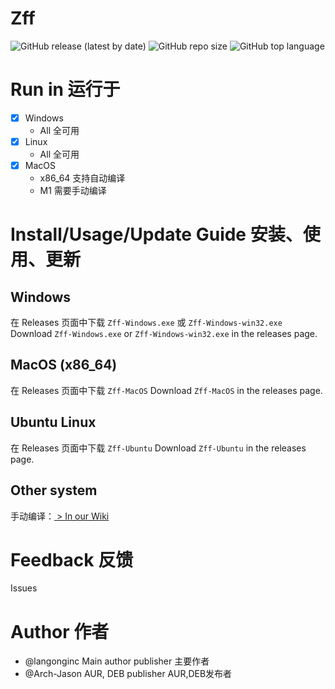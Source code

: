 # Zff

![GitHub release (latest by date)](https://img.shields.io/github/v/release/langong-dev/Zff?logo=Github)
![GitHub repo size](https://img.shields.io/github/repo-size/langong-dev/Zff)
![GitHub top language](https://img.shields.io/github/languages/top/langong-dev/Zff)

# Run in 运行于

- [x] Windows
  - All 全可用
- [x] Linux
  - All 全可用
- [x] MacOS
  - x86_64 支持自动编译
  - M1 需要手动编译

# Install/Usage/Update Guide 安装、使用、更新

## Windows

在 Releases 页面中下载 `Zff-Windows.exe` 或 `Zff-Windows-win32.exe` Download `Zff-Windows.exe` or `Zff-Windows-win32.exe` in the releases page.

## MacOS (x86_64)

在 Releases 页面中下载 `Zff-MacOS` Download `Zff-MacOS` in the releases page.

## Ubuntu Linux

在 Releases 页面中下载 `Zff-Ubuntu` Download `Zff-Ubuntu` in the releases page.

## Other system

手动编译：[ > In our Wiki ](https://ohzff.github.io/Zff)

# Feedback 反馈

Issues

# Author 作者

- @langonginc Main author publisher 主要作者
- @Arch-Jason AUR, DEB publisher AUR,DEB发布者
